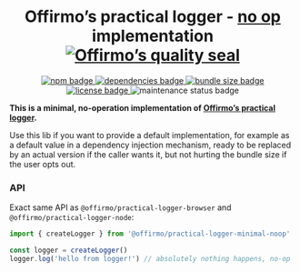 
<h1 align="center">
	Offirmo’s practical logger - <a href="https://en.wikipedia.org/wiki/NOP_(code)">no op</a> implementation<br>
	<a href="https://www.offirmo.net/offirmo-monorepo/0-doc/modules-directory/index.html">
		<img src="https://www.offirmo.net/offirmo-monorepo/0-doc/quality-seal/offirmos_quality_seal.svg" alt="Offirmo’s quality seal">
	</a>
</h1>

<p align="center">
	<a alt="npm package page"
	  href="https://www.npmjs.com/package/@offirmo/practical-logger-minimal-noop">
		<img alt="npm badge"
		  src="https://img.shields.io/npm/v/@offirmo/practical-logger-minimal-noop.svg">
	</a>
	<a alt="dependencies analysis"
	  href="https://david-dm.org/offirmo/offirmo-monorepo?path=2-foundation%2Fpractical-logger-minimal-noop">
		<img alt="dependencies badge"
		  src="https://img.shields.io/david/offirmo/offirmo-monorepo.svg?path=2-foundation%2Fpractical-logger-minimal-noop">
	</a>
	<a alt="bundle size evaluation"
	  href="https://bundlephobia.com/result?p=@offirmo/practical-logger-minimal-noop">
		<img alt="bundle size badge"
		  src="https://img.shields.io/bundlephobia/minzip/@offirmo/practical-logger-minimal-noop.svg">
	</a>
	<a alt="license"
	  href="https://unlicense.org/">
		<img alt="license badge"
		  src="https://img.shields.io/badge/license-public_domain-brightgreen.svg">
	</a>
	<img alt="maintenance status badge"
	  src="https://img.shields.io/maintenance/yes/2020.svg">
</p>

**This is a minimal, no-operation implementation of [Offirmo’s practical logger](https://github.com/Offirmo/offirmo-monorepo/wiki/Offirmo%E2%80%99s-Practical-Logger).**

Use this lib if you want to provide a default implementation,
for example as a default value in a dependency injection mechanism,
ready to be replaced by an actual version if the caller wants it,
but not hurting the bundle size if the user opts out.

### API
Exact same API as `@offirmo/practical-logger-browser` and `@offirmo/practical-logger-node`:
```javascript
import { createLogger } from '@offirmo/practical-logger-minimal-noop'

const logger = createLogger()
logger.log('hello from logger!') // absolutely nothing happens, no-op
```
